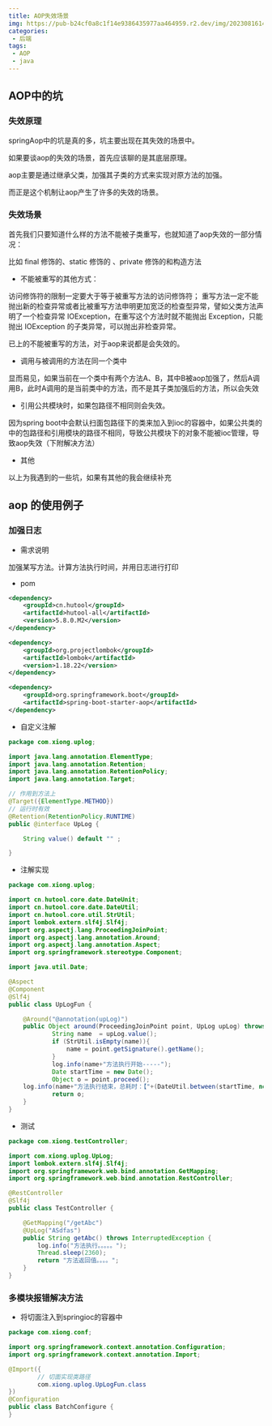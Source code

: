 ```yaml
---
title: AOP失效场景
img: https://pub-b24cf0a8c1f14e9386435977aa464959.r2.dev/img/20230816145336.png
categories:
 - 后端
tags:
 - AOP
 - java
---
```




## AOP中的坑

### 失效原理

springAop中的坑是真的多，坑主要出现在其失效的场景中。

如果要谈aop的失效的场景，首先应该聊的是其底层原理。

aop主要是通过继承父类，加强其子类的方式来实现对原方法的加强。

而正是这个机制让aop产生了许多的失效的场景。

### 失效场景

首先我们只要知道什么样的方法不能被子类重写，也就知道了aop失效的一部分情况：

比如 final 修饰的、static 修饰的 、private 修饰的和构造方法

- 不能被重写的其他方式：

访问修饰符的限制一定要大于等于被重写方法的访问修饰符；
重写方法一定不能抛出新的检查异常或者比被重写方法申明更加宽泛的检查型异常，譬如父类方法声明了一个检查异常 IOException，在重写这个方法时就不能抛出 Exception，只能抛出 IOException 的子类异常，可以抛出非检查异常。


已上的不能被重写的方法，对于aop来说都是会失效的。

- 调用与被调用的方法在同一个类中

显而易见，如果当前在一个类中有两个方法A、B，其中B被aop加强了，然后A调用B，此时A调用的是当前类中的方法，而不是其子类加强后的方法，所以会失效

- 引用公共模块时，如果包路径不相同则会失效。

因为spring boot中会默认扫面包路径下的类来加入到ioc的容器中，如果公共类的中的包路径和引用模块的路径不相同，导致公共模块下的对象不能被ioc管理，导致aop失效（下附解决方法）

- 其他

以上为我遇到的一些坑，如果有其他的我会继续补充

## aop 的使用例子

### 加强日志

- 需求说明

加强某写方法。计算方法执行时间，并用日志进行打印

- pom

```xml
<dependency>
    <groupId>cn.hutool</groupId>
    <artifactId>hutool-all</artifactId>
    <version>5.8.0.M2</version>
</dependency>

<dependency>
    <groupId>org.projectlombok</groupId>
    <artifactId>lombok</artifactId>
    <version>1.18.22</version>
</dependency>

<dependency>
    <groupId>org.springframework.boot</groupId>
    <artifactId>spring-boot-starter-aop</artifactId>
</dependency>
```

- 自定义注解

```java
package com.xiong.uplog;

import java.lang.annotation.ElementType;
import java.lang.annotation.Retention;
import java.lang.annotation.RetentionPolicy;
import java.lang.annotation.Target;

// 作用到方法上
@Target({ElementType.METHOD})
// 运行时有效
@Retention(RetentionPolicy.RUNTIME)
public @interface UpLog {

    String value() default "" ;

}
```

- 注解实现

```java
package com.xiong.uplog;

import cn.hutool.core.date.DateUnit;
import cn.hutool.core.date.DateUtil;
import cn.hutool.core.util.StrUtil;
import lombok.extern.slf4j.Slf4j;
import org.aspectj.lang.ProceedingJoinPoint;
import org.aspectj.lang.annotation.Around;
import org.aspectj.lang.annotation.Aspect;
import org.springframework.stereotype.Component;

import java.util.Date;

@Aspect
@Component
@Slf4j
public class UpLogFun {

    @Around("@annotation(upLog)")
    public Object around(ProceedingJoinPoint point, UpLog upLog) throws Throwable {
            String name  = upLog.value();
            if (StrUtil.isEmpty(name)){
                name = point.getSignature().getName();
            }
            log.info(name+"方法执行开始-----");
            Date startTime = new Date();
            Object o = point.proceed();
    log.info(name+"方法执行结束，总耗时：【"+(DateUtil.between(startTime, new Date(), DateUnit.SECOND))+"】秒-----");
            return o;
    }
}
```

- 测试

```java
package com.xiong.testController;

import com.xiong.uplog.UpLog;
import lombok.extern.slf4j.Slf4j;
import org.springframework.web.bind.annotation.GetMapping;
import org.springframework.web.bind.annotation.RestController;

@RestController
@Slf4j
public class TestController {

    @GetMapping("/getAbc")
    @UpLog("ASdfas")
    public String getAbc() throws InterruptedException {
        log.info("方法执行。。。。。");
        Thread.sleep(2360);
        return "方法返回值。。。。";
    }
}
```

### 多模块报错解决方法

- 将切面注入到springioc的容器中

```java
package com.xiong.conf;

import org.springframework.context.annotation.Configuration;
import org.springframework.context.annotation.Import;

@Import({
    	// 切面实现类路径
        com.xiong.uplog.UpLogFun.class
})
@Configuration
public class BatchConfigure {
}

```
